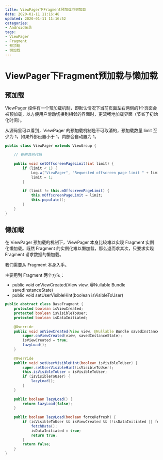 ```yaml
---
title: ViewPager下Fragment预加载与懒加载
date: 2020-01-11 11:16:48
updated: 2020-01-11 11:16:52
categories:
- Android杂录
tags:
- ViewPager
- Fragment
- 预加载
- 懒加载
---
```


# ViewPager下Fragment预加载与懒加载

## 预加载

ViewPager 控件有一个预加载机制，即默认情况下当前页面左右两侧的1个页面会被预加载，以方便用户滑动切换到相邻的界面时，更流畅地加载界面（节省了初始化时间）。

从源码里可以看到，ViewPager 的预加载机制是不可取消的，预加载数量 limit 至少为 1，如果外部设置小于 1，内部会自动置为 1。

```java
public class ViewPager extends ViewGroup {
    
    // 省略其他代码
    
    public void setOffscreenPageLimit(int limit) {
        if (limit < 1) {
            Log.w("ViewPager", "Requested offscreen page limit " + limit + " too small; defaulting to " + 1);
            limit = 1;
        }
    
        if (limit != this.mOffscreenPageLimit) {
            this.mOffscreenPageLimit = limit;
            this.populate();
        }
    }
}
```

## 懒加载

在 ViewPager 预加载的机制下，ViewPager 本身比较难以实现 Fragment 实例化懒加载。既然 Fragment 的实例化难以懒加载，那么退而求其次，只要求实现 Fragment 请求数据的懒加载。

我们需要从 Fragment 本身入手。

主要用到 Fragment 两个方法：

- public void onViewCreated(View view, @Nullable Bundle savedInstanceState)
- public void setUserVisibleHint(boolean isVisibleToUser)

```java
public abstract class BaseFragment {
    protected boolean isViewCreated;
    protected boolean isVisibleToUser;
    protected boolean isDataInitiated;
    
    @Override
    public void onViewCreated(View view, @Nullable Bundle savedInstanceState) {
        super.onViewCreated(view, savedInstanceState);
        isViewCreated = true;
        lazyLoad();
    }
      
    @Override
    public void setUserVisibleHint(boolean isVisibleToUser) {
        super.setUserVisibleHint(isVisibleToUser);
        this.isVisibleToUser = isVisibleToUser;
        if (isVisibleToUser) {
            lazyLoad();
        }
    }
    
    public boolean lazyLoad() {
        return lazyLoad(false);
    }
    
    public boolean lazyLoad(boolean forceRefresh) {
        if (isVisibleToUser && isViewCreated && (!isDataInitiated || forceRefresh)) {
            fetchData();
            isDataInitiated = true;
            return true;
        }
        return false;
    }
}
```

